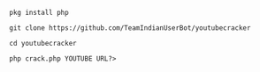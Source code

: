 `pkg install php`

`git clone https://github.com/TeamIndianUserBot/youtubecracker`

`cd youtubecracker`

`php crack.php YOUTUBE URL?>`
